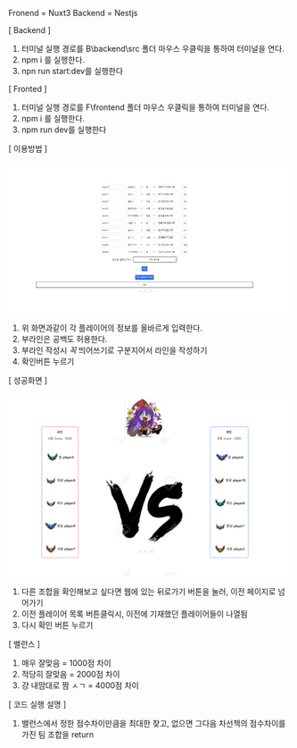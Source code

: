 Fronend = Nuxt3
Backend = Nestjs

[ Backend ]

1. 터미널 실행 경로를 B\backend\src 폴더 마우스 우클릭을 통하여 터미널을 연다.
2. npm i 를 실행한다.
3. npn run start:dev를 실행한다

[ Fronted ]

1. 터미널 실행 경로를 F\frontend 폴더 마우스 우클릭을 통하여 터미널을 연다.
2. npm i 를 실행한다.
3. npm run dev를 실행한다

[ 이용방법 ]

![Logo](https://github.com/kkm4512/LOL-In-House-Game/blob/main/%EB%A1%A4_%EB%82%B4%EC%A0%84_%EB%A9%94%EC%9D%B8%ED%99%94%EB%A9%B4.png?raw=true)

1. 위 화면과같이 각 플레이어의 정보를 올바르게 입력한다.
2. 부라인은 공백도 허용한다.
3. 부라인 작성시 *꼭* 띄어쓰기로 구분지어서 라인을 작성하기
4. 확인버튼 누르기

[ 성공화면 ]

![Logo](https://github.com/kkm4512/LOL-In-House-Game/blob/main/%EB%A1%A4_%EB%82%B4%EC%A0%84_%EC%84%B1%EA%B3%B5%ED%99%94%EB%A9%B4.png?raw=true)

1. 다른 조합을 확인해보고 싶다면 웹에 있는 뒤로가기 버튼을 눌러, 이전 페이지로 넘어가기
2. 이전 플레이어 목록 버튼클릭시, 이전에 기재했던 플레이어들이 나열됨
3. 다시 확인 버튼 누르기

[ 밸런스 ]

1. 매우 잘맞음 = 1000점 차이
2. 적당히 잘맞음 = 2000점 차이
3. 걍 내맘대로 짬 ㅅㄱ = 4000점 차이

[ 코드 실행 설명 ]

1. 밸런스에서 정한 점수차이만큼을 최대한 찾고, 없으면 그다음 차선책의 점수차이를 가진 팀 조합을 return


